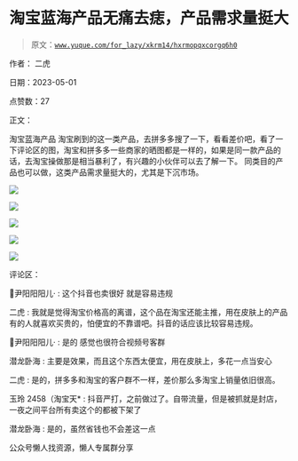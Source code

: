 # 淘宝蓝海产品无痛去痣，产品需求量挺大

> 原文：[`www.yuque.com/for_lazy/xkrm14/hxrmopqxcorgq6h0`](https://www.yuque.com/for_lazy/xkrm14/hxrmopqxcorgq6h0)



作者： 二虎



日期：2023-05-01



点赞数：27



正文：



淘宝蓝海产品 淘宝刷到的这一类产品，去拼多多搜了一下，看看差价吧，看了一下评论区的图，淘宝和拼多多一些商家的晒图都是一样的，如果是同一款产品的话，去淘宝操做那是相当暴利了，有兴趣的小伙伴可以去了解一下。 同类目的产品也可以做，这类产品需求量挺大的，尤其是下沉市场。



![](img/3bb739e4f329c0ab706ca8b06eb5f07d.png)



![](img/433db7e4ef4c79413b89f263d4d6a4e9.png)



![](img/95bf5196ecdd774b5d599c48559b638f.png)



![](img/9c5e08c8d0044b2bb76801611b1d7c95.png)



![](img/5a5bd0efa5d68882f053fe2b05a33526.png)



评论区：



🌈尹阳阳阳儿· : 这个抖音也卖很好 就是容易违规



二虎 : 我就是觉得淘宝价格高的离谱，这个品在淘宝还能主推，用在皮肤上的产品有的人就喜欢买贵的，怕便宜的不靠谱吧。抖音的话应该比较容易违规。



🌈尹阳阳阳儿· : 是的 感觉也很符合视频号客群



潜龙卧海 : 主要是效果，而且这个东西太便宜，用在皮肤上，多花一点当安心



二虎 : 是的，拼多多和淘宝的客户群不一样，差价那么多淘宝上销量依旧很高。



玉玲 2458（淘宝天* : 抖音严打，之前做过了。自带流量，但是被抓就是封店，一夜之间平台所有卖这个的都被下架了



潜龙卧海 : 是的，虽然省钱也不会差这一点



公众号懒人找资源，懒人专属群分享

